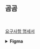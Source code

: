 ## 곰곰

<br>

[요구사항 명세서](https://spot-chill-154.notion.site/32d9daaaf675419ebc7c52ba81ebdc8c)


<details>
<summary><b>Figma</b></summary>
<div markdown="1">

<br/>

### Main Page

<img src="img/Main_Page_1.png"/>

<img src="img/Main_Page_2.png"/>

<img src="img/Main_Page_3.png"/>

<img src="img/Main_Page_4.png"/>

### Colors

<img src="img/Colors.png"/>
 
</div>
</details>
